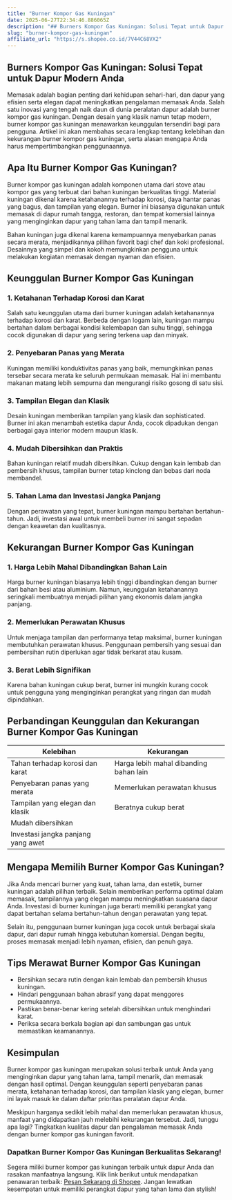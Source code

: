 ```yaml
---
title: "Burner Kompor Gas Kuningan"
date: 2025-06-27T22:34:46.886065Z
description: "## Burners Kompor Gas Kuningan: Solusi Tepat untuk Dapur Modern Anda..."
slug: "burner-kompor-gas-kuningan"
affiliate_url: "https://s.shopee.co.id/7V44C68VX2"
---
```

## Burners Kompor Gas Kuningan: Solusi Tepat untuk Dapur Modern Anda

Memasak adalah bagian penting dari kehidupan sehari-hari, dan dapur yang efisien serta elegan dapat meningkatkan pengalaman memasak Anda. Salah satu inovasi yang tengah naik daun di dunia peralatan dapur adalah burner kompor gas kuningan. Dengan desain yang klasik namun tetap modern, burner kompor gas kuningan menawarkan keunggulan tersendiri bagi para pengguna. Artikel ini akan membahas secara lengkap tentang kelebihan dan kekurangan burner kompor gas kuningan, serta alasan mengapa Anda harus mempertimbangkan penggunaannya.

## Apa Itu Burner Kompor Gas Kuningan?

Burner kompor gas kuningan adalah komponen utama dari stove atau kompor gas yang terbuat dari bahan kuningan berkualitas tinggi. Material kuningan dikenal karena ketahanannya terhadap korosi, daya hantar panas yang bagus, dan tampilan yang elegan. Burner ini biasanya digunakan untuk memasak di dapur rumah tangga, restoran, dan tempat komersial lainnya yang menginginkan dapur yang tahan lama dan tampil menarik.

Bahan kuningan juga dikenal karena kemampuannya menyebarkan panas secara merata, menjadikannya pilihan favorit bagi chef dan koki profesional. Desainnya yang simpel dan kokoh memungkinkan pengguna untuk melakukan kegiatan memasak dengan nyaman dan efisien.

## Keunggulan Burner Kompor Gas Kuningan

### 1. Ketahanan Terhadap Korosi dan Karat

Salah satu keunggulan utama dari burner kuningan adalah ketahanannya terhadap korosi dan karat. Berbeda dengan logam lain, kuningan mampu bertahan dalam berbagai kondisi kelembapan dan suhu tinggi, sehingga cocok digunakan di dapur yang sering terkena uap dan minyak.

### 2. Penyebaran Panas yang Merata

Kuningan memiliki konduktivitas panas yang baik, memungkinkan panas tersebar secara merata ke seluruh permukaan memasak. Hal ini membantu makanan matang lebih sempurna dan mengurangi risiko gosong di satu sisi.

### 3. Tampilan Elegan dan Klasik

Desain kuningan memberikan tampilan yang klasik dan sophisticated. Burner ini akan menambah estetika dapur Anda, cocok dipadukan dengan berbagai gaya interior modern maupun klasik.

### 4. Mudah Dibersihkan dan Praktis

Bahan kuningan relatif mudah dibersihkan. Cukup dengan kain lembab dan pembersih khusus, tampilan burner tetap kinclong dan bebas dari noda membandel.

### 5. Tahan Lama dan Investasi Jangka Panjang

Dengan perawatan yang tepat, burner kuningan mampu bertahan bertahun-tahun. Jadi, investasi awal untuk membeli burner ini sangat sepadan dengan keawetan dan kualitasnya.

## Kekurangan Burner Kompor Gas Kuningan

### 1. Harga Lebih Mahal Dibandingkan Bahan Lain

Harga burner kuningan biasanya lebih tinggi dibandingkan dengan burner dari bahan besi atau aluminium. Namun, keunggulan ketahanannya seringkali membuatnya menjadi pilihan yang ekonomis dalam jangka panjang.

### 2. Memerlukan Perawatan Khusus

Untuk menjaga tampilan dan performanya tetap maksimal, burner kuningan membutuhkan perawatan khusus. Penggunaan pembersih yang sesuai dan pembersihan rutin diperlukan agar tidak berkarat atau kusam.

### 3. Berat Lebih Signifikan

Karena bahan kuningan cukup berat, burner ini mungkin kurang cocok untuk pengguna yang menginginkan perangkat yang ringan dan mudah dipindahkan.

## Perbandingan Keunggulan dan Kekurangan Burner Kompor Gas Kuningan

| Kelebihan                                 | Kekurangan                                   |
|-------------------------------------------|----------------------------------------------|
| Tahan terhadap korosi dan karat        | Harga lebih mahal dibanding bahan lain  |
| Penyebaran panas yang merata             | Memerlukan perawatan khusus              |
| Tampilan yang elegan dan klasik           | Beratnya cukup berat                     |
| Mudah dibersihkan                        |                                            |
| Investasi jangka panjang yang awet       |                                            |

## Mengapa Memilih Burner Kompor Gas Kuningan?

Jika Anda mencari burner yang kuat, tahan lama, dan estetik, burner kuningan adalah pilihan terbaik. Selain memberikan performa optimal dalam memasak, tampilannya yang elegan mampu meningkatkan suasana dapur Anda. Investasi di burner kuningan juga berarti memiliki perangkat yang dapat bertahan selama bertahun-tahun dengan perawatan yang tepat.

Selain itu, penggunaan burner kuningan juga cocok untuk berbagai skala dapur, dari dapur rumah hingga kebutuhan komersial. Dengan begitu, proses memasak menjadi lebih nyaman, efisien, dan penuh gaya.

## Tips Merawat Burner Kompor Gas Kuningan

- Bersihkan secara rutin dengan kain lembab dan pembersih khusus kuningan.
- Hindari penggunaan bahan abrasif yang dapat menggores permukaannya.
- Pastikan benar-benar kering setelah dibersihkan untuk menghindari karat.
- Periksa secara berkala bagian api dan sambungan gas untuk memastikan keamanannya.

## Kesimpulan

Burner kompor gas kuningan merupakan solusi terbaik untuk Anda yang menginginkan dapur yang tahan lama, tampil menarik, dan memasak dengan hasil optimal. Dengan keunggulan seperti penyebaran panas merata, ketahanan terhadap korosi, dan tampilan klasik yang elegan, burner ini layak masuk ke dalam daftar prioritas peralatan dapur Anda.

Meskipun harganya sedikit lebih mahal dan memerlukan perawatan khusus, manfaat yang didapatkan jauh melebihi kekurangan tersebut. Jadi, tunggu apa lagi? Tingkatkan kualitas dapur dan pengalaman memasak Anda dengan burner kompor gas kuningan favorit.

### Dapatkan Burner Kompor Gas Kuningan Berkualitas Sekarang!

Segera miliki burner kompor gas kuningan terbaik untuk dapur Anda dan rasakan manfaatnya langsung. Klik link berikut untuk mendapatkan penawaran terbaik: [Pesan Sekarang di Shopee](https://s.shopee.co.id/7V44C68VX2). Jangan lewatkan kesempatan untuk memiliki perangkat dapur yang tahan lama dan stylish!